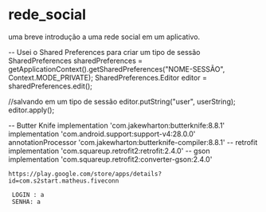 # rede_social
uma breve introdução a uma rede social em um aplicativo.
                     

-- Usei o Shared Preferences para criar um tipo de sessão
SharedPreferences sharedPreferences =  getApplicationContext().getSharedPreferences("NOME-SESSÃO", Context.MODE_PRIVATE);
SharedPreferences.Editor editor = sharedPreferences.edit();

//salvando em um tipo de sessão
editor.putString("user", userString);
editor.apply();


-- Butter Knife
    implementation 'com.jakewharton:butterknife:8.8.1'
    implementation 'com.android.support:support-v4:28.0.0'
    annotationProcessor 'com.jakewharton:butterknife-compiler:8.8.1'
-- retrofit
    implementation 'com.squareup.retrofit2:retrofit:2.4.0'
-- gson
    implementation 'com.squareup.retrofit2:converter-gson:2.4.0'
    
    
    https://play.google.com/store/apps/details?id=com.s2start.matheus.fiveconn
    
     LOGIN : a
     SENHA: a

